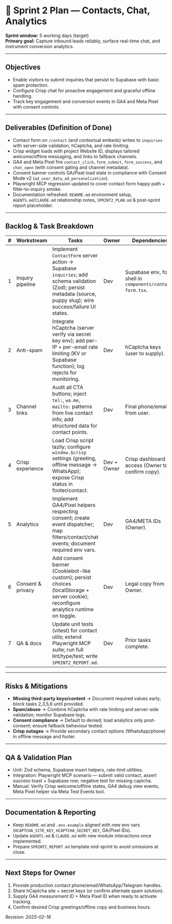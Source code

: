 # 🐾 Sprint 2 Plan — Contacts, Chat, Analytics

**Sprint window:** 5 working days (target)  
**Primary goal:** Capture inbound leads reliably, surface real-time chat, and instrument conversion analytics.

---

## Objectives
- Enable visitors to submit inquiries that persist to Supabase with basic spam protection.
- Configure Crisp chat for proactive engagement and graceful offline handling.
- Track key engagement and conversion events in GA4 and Meta Pixel with consent controls.

---

## Deliverables (Definition of Done)
- Contact form on `/contact` (and contextual embeds) writes to `inquiries` with server-side validation, hCaptcha, and rate limiting.
- Crisp widget loads with project Website ID, displays tailored welcome/offline messaging, and links to fallback channels.
- GA4 and Meta Pixel fire `contact_click`, `form_submit`, `form_success`, and `chat_open` (with consent gating and channel metadata).
- Consent banner controls GA/Pixel load state in compliance with Consent Mode v2 (`ad_user_data`, `ad_personalization`).
- Playwright MCP regression updated to cover contact form happy path + filter-to-inquiry smoke.
- Documentation refreshed: `README.md` environment setup, `AGENTS.md`/`CLAUDE.md` relationship notes, `SPRINT2_PLAN.md` & post-sprint report placeholder.

---

## Backlog & Task Breakdown

| # | Workstream | Tasks | Owner | Dependencies |
|---|-------------|-------|-------|--------------|
| 1 | Inquiry pipeline | Implement `ContactForm` server action → Supabase `inquiries`; add schema validation (Zod); persist metadata (source, puppy slug); wire success/failure UI states. | Dev | Supabase env, form shell in `components/contact-form.tsx`. |
| 2 | Anti-spam | Integrate hCaptcha (server verify via secret key env); add per-IP + per-email rate limiting (KV or Supabase function); log rejects for monitoring. | Dev | hCaptcha keys (user to supply). |
| 3 | Channel links | Audit all CTA buttons; inject `tel:`, `wa.me`, `mailto:` patterns from live contact info; add structured data for contact points. | Dev | Final phone/email from user. |
| 4 | Crisp experience | Load Crisp script lazily; configure `window.$crisp` settings (greeting, offline message → WhatsApp); expose Crisp status in footer/contact. | Dev + Owner | Crisp dashboard access (Owner to confirm copy). |
| 5 | Analytics | Implement GA4/Pixel helpers respecting consent; create event dispatcher; map filters/contact/chat events; document required env vars. | Dev | GA4/META IDs (Owner). |
| 6 | Consent & privacy | Add consent banner (Cookiebot-like custom); persist choices (localStorage + server cookie); reconfigure analytics runtime on toggle. | Dev | Legal copy from Owner. |
| 7 | QA & docs | Update unit tests (vitest) for contact utils; extend Playwright MCP suite; run full lint/type/test; write `SPRINT2_REPORT.md`. | Dev | Prior tasks complete. |

---

## Risks & Mitigations
- **Missing third-party keys/content** → Document required values early; block tasks 2,3,5,6 until provided.
- **Spam/abuse** → Combine hCaptcha with rate limiting and server-side validation; monitor Supabase logs.
- **Consent compliance** → Default to denied; load analytics only post-consent; ensure fallback behaviour tested.
- **Crisp outages** → Provide secondary contact options (WhatsApp/phone) in offline message and footer.

---

## QA & Validation Plan
- Unit: Zod schema, Supabase insert helpers, rate-limit utilities.
- Integration: Playwright MCP scenario — submit valid contact, assert success toast + Supabase row; negative test for missing captcha.
- Manual: Verify Crisp welcome/offline states, GA4 debug view events, Meta Pixel helper via Meta Test Events tool.

---

## Documentation & Reporting
- Keep `README.md` and `.env.example` aligned with new env vars (`HCAPTCHA_SITE_KEY`, `HCAPTCHA_SECRET_KEY`, GA/Pixel IDs).
- Update `AGENTS.md` & `CLAUDE.md` with new module interactions once implemented.
- Prepare `SPRINT2_REPORT.md` template mid-sprint to avoid omissions at close.

---

## Next Steps for Owner
1. Provide production contact phone/email/WhatsApp/Telegram handles.
2. Share hCaptcha site + secret keys (or confirm alternate spam solution).
3. Supply GA4 measurement ID + Meta Pixel ID when ready to activate tracking.
4. Confirm desired Crisp greetings/offline copy and business hours.

_Revision: 2025-02-16_
